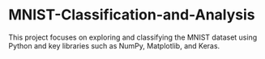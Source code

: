 # MNIST-Classification-and-Analysis
This project focuses on exploring and classifying the MNIST dataset using Python and key libraries such as NumPy, Matplotlib, and Keras.
